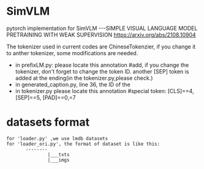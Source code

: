 # SimVLM
pytorch implementation for SimVLM ---SIMPLE VISUAL LANGUAGE MODEL PRETRAINING WITH WEAK SUPERVISION
https://arxiv.org/abs/2108.10904

The tokenizer used in current codes are ChineseTokenzier, if you change it to anther tokenizer, some modifications are needed.
* in prefixLM.py: please locate this annotation  #add<CLS>, if you change the tokenizer, don't forget  to change the token ID. another [SEP] token is added at the ending(in the tokenizer.py,please check.)
* in generated_caption.py, line 36, the ID of the <start of sentence token> 
* in tokenizer.py  please locate this annotation  #special token: [CLS]==4,[SEP]==5, [PAD]==0,<bos>=7

# datasets format
    for 'loader.py' ,we use lmdb datasets
    for 'loader_ori.py', the format of dataset is like this:
           --------
                   |___txts
                   |___imgs
   
